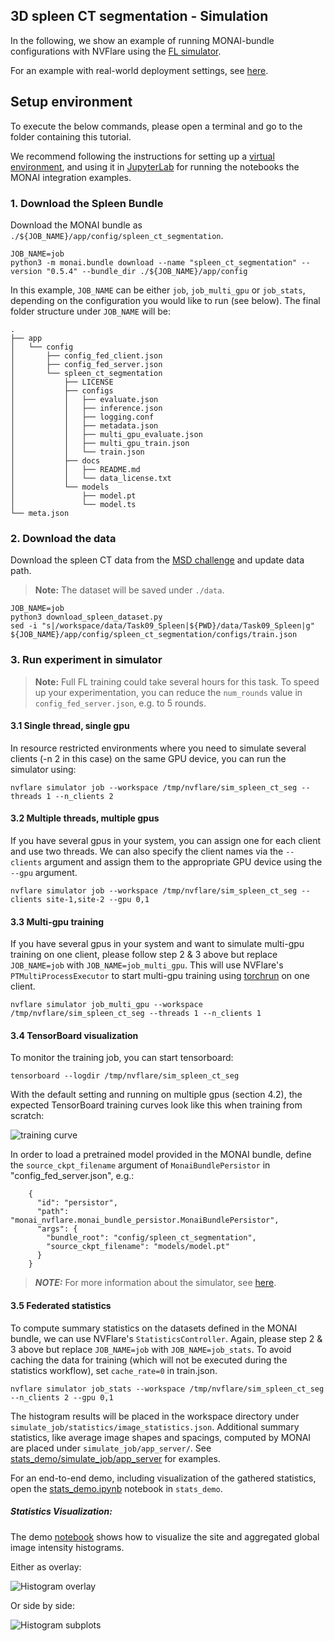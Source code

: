## 3D spleen CT segmentation - Simulation
In the following, we show an example of running MONAI-bundle configurations with NVFlare using the
[FL simulator](https://nvflare.readthedocs.io/en/main/user_guide/fl_simulator.html).

For an example with real-world deployment settings, see [here](../spleen_ct_segmentation_local/README.md).

## Setup environment

To execute the below commands, please open a terminal
and go to the folder containing this tutorial.

We recommend following the instructions for setting up a [virtual environment](../../../../examples/README.md#set-up-a-virtual-environment),
and using it in [JupyterLab](../../../../examples/README.md#Set-up-JupyterLab-for-notebooks) for running the notebooks the MONAI integration examples.

### 1. Download the Spleen Bundle

Download the MONAI bundle as `./${JOB_NAME}/app/config/spleen_ct_segmentation`.

```
JOB_NAME=job
python3 -m monai.bundle download --name "spleen_ct_segmentation" --version "0.5.4" --bundle_dir ./${JOB_NAME}/app/config
``` 

In this example, `JOB_NAME` can be either `job`, `job_multi_gpu` or `job_stats`, depending on the configuration you would like to run (see below).
The final folder structure under `JOB_NAME` will be:

```
.
├── app
│   └── config
│       ├── config_fed_client.json
│       ├── config_fed_server.json
│       └── spleen_ct_segmentation
│           ├── LICENSE
│           ├── configs
│           │   ├── evaluate.json
│           │   ├── inference.json
│           │   ├── logging.conf
│           │   ├── metadata.json
│           │   ├── multi_gpu_evaluate.json
│           │   ├── multi_gpu_train.json
│           │   └── train.json
│           ├── docs
│           │   ├── README.md
│           │   └── data_license.txt
│           └── models
│               ├── model.pt
│               └── model.ts
└── meta.json
```

### 2. Download the data
Download the spleen CT data from the [MSD challenge](http://medicaldecathlon.com/) and update data path.

> **Note:** The dataset will be saved under `./data`.
```
JOB_NAME=job
python3 download_spleen_dataset.py
sed -i "s|/workspace/data/Task09_Spleen|${PWD}/data/Task09_Spleen|g" ${JOB_NAME}/app/config/spleen_ct_segmentation/configs/train.json
```

### 3. Run experiment in simulator

> **Note:** Full FL training could take several hours for this task.
> To speed up your experimentation, you can reduce the `num_rounds` value in `config_fed_server.json`, e.g. to 5 rounds.

#### 3.1 Single thread, single gpu
In resource restricted environments where you need to simulate several clients (-n 2 in this case) on the same GPU device,
you can run the simulator using:

```
nvflare simulator job --workspace /tmp/nvflare/sim_spleen_ct_seg --threads 1 --n_clients 2
```

#### 3.2 Multiple threads, multiple gpus
If you have several gpus in your system, you can assign one for each client and use two threads.
We can also specify the client names via the `--clients` argument
and assign them to the appropriate GPU device using the `--gpu` argument.

```
nvflare simulator job --workspace /tmp/nvflare/sim_spleen_ct_seg --clients site-1,site-2 --gpu 0,1
```

#### 3.3 Multi-gpu training
If you have several gpus in your system and want to simulate multi-gpu training on one client,
please follow step 2 & 3 above but replace `JOB_NAME=job` with `JOB_NAME=job_multi_gpu`. This will use NVFlare's `PTMultiProcessExecutor`
to start multi-gpu training using [torchrun](https://pytorch.org/docs/stable/elastic/run.html) on one client.

```
nvflare simulator job_multi_gpu --workspace /tmp/nvflare/sim_spleen_ct_seg --threads 1 --n_clients 1
```

#### 3.4 TensorBoard visualization
To monitor the training job, you can start tensorboard:
```
tensorboard --logdir /tmp/nvflare/sim_spleen_ct_seg
```

With the default setting and running on multiple gpus (section 4.2), the expected TensorBoard training curves look like this when training from scratch:

![training curve](./tb_plot.png)

In order to load a pretrained model provided in the MONAI bundle, define the `source_ckpt_filename` argument of `MonaiBundlePersistor` in "config_fed_server.json", e.g.:
```
    {
      "id": "persistor",
      "path": "monai_nvflare.monai_bundle_persistor.MonaiBundlePersistor",
      "args": {
        "bundle_root": "config/spleen_ct_segmentation",
        "source_ckpt_filename": "models/model.pt"
      }
    }
```

> **_NOTE:_** For more information about the simulator, see [here](https://nvflare.readthedocs.io).

#### 3.5 Federated statistics

To compute summary statistics on the datasets defined in the MONAI bundle, we can use NVFlare's `StatisticsController`.
Again, please step 2 & 3 above but replace `JOB_NAME=job` with `JOB_NAME=job_stats`.
To avoid caching the data for training (which will not be executed during the statistics workflow), set `cache_rate=0` in train.json.

```
nvflare simulator job_stats --workspace /tmp/nvflare/sim_spleen_ct_seg --n_clients 2 --gpu 0,1
```

The histogram results will be placed in the workspace directory under `simulate_job/statistics/image_statistics.json`.
Additional summary statistics, like average image shapes and spacings, computed by MONAI are placed under `simulate_job/app_server/`.
See [stats_demo/simulate_job/app_server](./stats_demo/simulate_job/app_server) for examples.

For an end-to-end demo, including visualization of the gathered statistics, open the [stats_demo.ipynb](./stats_demo/stats_demo.ipynb) notebook in `stats_demo`.

##### Statistics Visualization:
The demo [notebook](./stats_demo/stats_demo.ipynb) shows how to 
visualize the site and aggregated global image intensity histograms. 

Either as overlay:

![Histogram overlay](./stats_demo/histogram_main.png)


Or side by side:

![Histogram subplots](./stats_demo/histogram_subplot.png)
